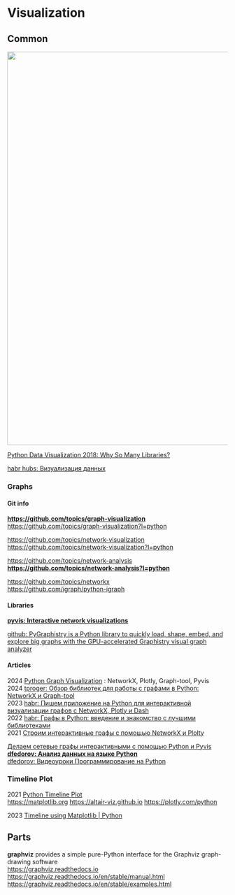 # Visualization
## Common
<img src="https://github.com/ivgnk/Math-on-Python/blob/master/Visualization/2020_Python%20visualisation%20libraries.png" width=900>

[Python Data Visualization 2018: Why So Many Libraries?](https://au.pinterest.com/pin/793126184360739265/)

[habr hubs: Визуализация данных](https://habr.com/ru/hubs/data_visualization/articles)                          

### Graphs                          
#### Git info              
**https://github.com/topics/graph-visualization**      
https://github.com/topics/graph-visualization?l=python             

https://github.com/topics/network-visualization           
https://github.com/topics/network-visualization?l=python               

https://github.com/topics/network-analysis              
**https://github.com/topics/network-analysis?l=python**                                          

https://github.com/topics/networkx              
https://github.com/igraph/python-igraph             

#### Libraries        
**[pyvis: Interactive network visualizations](https://pyvis.readthedocs.io/en/latest/)**       

[github: PyGraphistry is a Python library to quickly load, shape, embed, and explore big graphs with the GPU-accelerated Graphistry visual graph analyzer](https://github.com/graphistry/pygraphistry)      

#### Articles                     
2024 [Python Graph Visualization](https://blog.tomsawyer.com/python-graph-visualization) : NetworkX, Plotly, Graph-tool, Pyvis         
2024 [tproger: Обзор библиотек для работы с графами в Python: NetworkX и Graph-tool](https://tproger.ru/articles/obzor-bibliotek-dlya-raboty-s-grafami-v-python--networkx-i-graph-tool)               
2023 [habr: Пишем приложение на Python для интерактивной визуализации графов с NetworkX, Plotly и Dash](https://habr.com/ru/articles/728256/)                    
2022 [habr: Графы в Python: введение и знакомство с лучшими библиотеками](https://habr.com/ru/companies/ruvds/articles/705368/)  
2021 [Строим интерактивные графы с помощью NetworkX и Plolty](https://newtechaudit.ru/stroim-interaktivnye-grafy-s-pomoshhyu-networkx-i-plolty/)                     

[Делаем сетевые графы интерактивными с помощью Python и Pyvis](https://dfedorov.spb.ru/pandas/Делаем%20сетевые%20графы%20интерактивными%20с%20помощью%20Python%20и%20Pyvis.html)           
**[dfedorov: Анализ данных на языке Python](https://dfedorov.spb.ru/pandas/)**         
[dfedorov: Видеоуроки Программирование на Python](https://dfedorov.spb.ru/python3/)          

### Timeline Plot                            
2021 [Python Timeline Plot](https://deparkes.co.uk/2021/09/05/python-timeline-plot/)                 
https://matplotlib.org   https://altair-viz.github.io     https://plotly.com/python       

2023 [Timeline using Matplotlib | Python](https://coderzcolumn.com/tutorials/data-science/timeline-using-matplotlib)         

## Parts                
**graphviz** provides a simple pure-Python interface for the Graphviz graph-drawing software                        
https://graphviz.readthedocs.io                      
https://graphviz.readthedocs.io/en/stable/manual.html                 
https://graphviz.readthedocs.io/en/stable/examples.html                               
